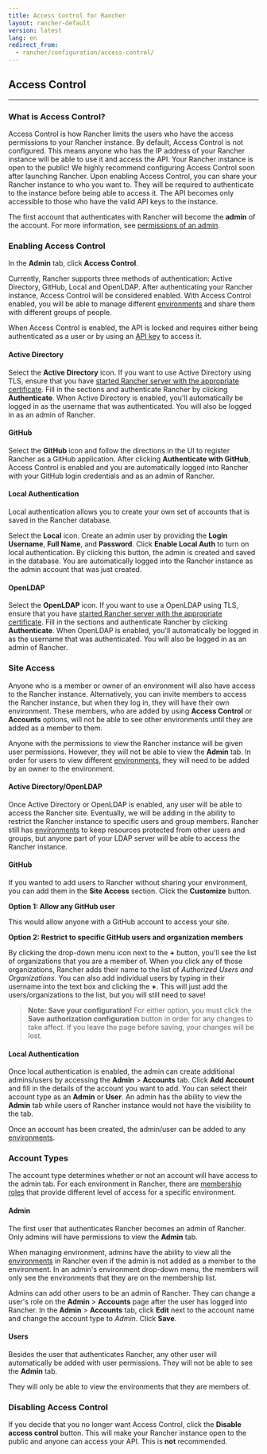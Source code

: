 ```yaml
---
title: Access Control for Rancher
layout: rancher-default
version: latest
lang: en
redirect_from:
  - rancher/configuration/access-control/
---
```


## Access Control
---

### What is Access Control?

Access Control is how Rancher limits the users who have the access permissions to your Rancher instance. By default, Access Control is not configured. This means anyone who has the IP address of your Rancher instance will be able to use it and access the API. Your Rancher instance is open to the public! We highly recommend configuring Access Control soon after launching Rancher. Upon enabling Access Control, you can share your Rancher instance to who you want to. They will be required to authenticate to the instance before being able to access it. The API becomes only accessible to those who have the valid API keys to the instance. 

The first account that authenticates with Rancher will become the **admin** of the account. For more information, see [permissions of an admin]({{site.baseurl}}/rancher/{{page.version}}/{{page.lang}}/configuration/access-control/#admin). 

### Enabling Access Control

In the **Admin** tab, click **Access Control**.

Currently, Rancher supports three methods of authentication: Active Directory, GitHub, Local and OpenLDAP. After authenticating your Rancher instance, Access Control will be considered enabled. With Access Control enabled, you will be able to manage different [environments]({{site.baseurl}}/rancher/{{page.version}}/{{page.lang}}/configuration/environments/) and share them with different groups of people. 

When Access Control is enabled, the API is locked and requires either being authenticated as a user or by using an [API key]({{site.baseurl}}/rancher/{{page.version}}/{{page.lang}}/configuration/api-keys/) to access it.

#### Active Directory

Select the **Active Directory** icon. If you want to use Active Directory using TLS, ensure that you have [started Rancher server with the appropriate certificate]({{site.baseurl}}/rancher/{{page.version}}/{{page.lang}}/installing-rancher/installing-server/#ldap). Fill in the sections and authenticate Rancher by clicking **Authenticate**. When Active Directory is enabled, you'll automatically be logged in as the username that was authenticated. You will also be logged in as an admin of Rancher.

#### GitHub

Select the **GitHub** icon and follow the directions in the UI to register Rancher as a GitHub application. After clicking **Authenticate with GitHub**, Access Control is enabled and you are automatically logged into Rancher with your GitHub login credentials and as an admin of Rancher. 

#### Local Authentication

Local authentication allows you to create your own set of accounts that is saved in the Rancher database. 

Select the **Local** icon. Create an admin user by providing the **Login Username**, **Full Name**, and **Password**. Click **Enable Local Auth** to turn on local authentication. By clicking this button, the admin is created and saved in the database. You are automatically logged into the Rancher instance as the admin account that was just created.

#### OpenLDAP

Select the **OpenLDAP** icon. If you want to use a OpenLDAP using TLS, ensure that you have [started Rancher server with the appropriate certificate]({{site.baseurl}}/rancher/{{page.version}}/{{page.lang}}/installing-rancher/installing-server/#ldap). Fill in the sections and authenticate Rancher by clicking **Authenticate**. When OpenLDAP is enabled, you'll automatically be logged in as the username that was authenticated. You will also be logged in as an admin of Rancher.

### Site Access

Anyone who is a member or owner of an environment will also have access to the Rancher instance. Alternatively, you can invite members to access the Rancher instance, but when they log in, they will have their own environment. These members, who are added by using **Access Control** or **Accounts** options, will not be able to see other environments until they are added as a member to them.

Anyone with the permissions to view the Rancher instance will be given user permissions. However, they will not be able to view the **Admin** tab. In order for users to view different [environments]({{site.baseurl}}/rancher/{{page.version}}/{{page.lang}}/configuration/environments/), they will need to be added by an owner to the environment.

#### Active Directory/OpenLDAP

Once Active Directory or OpenLDAP is enabled, any user will be able to access the Rancher site. Eventually, we will be adding in the ability to restrict the Rancher instance to specific users and group members. Rancher still has [environments]({{site.baseurl}}/rancher/{{page.version}}/{{page.lang}}/configuration/environments/) to keep resources protected from other users and groups, but anyone part of your LDAP server will be able to access the Rancher instance.

#### GitHub

If you wanted to add users to Rancher without sharing your environment, you can add them in the **Site Access** section. Click the **Customize** button.

**Option 1: Allow any GitHub user** 

This would allow anyone with a GitHub account to access your site.  

**Option 2: Restrict to specific GitHub users and organization members**

By clicking the drop-down menu icon next to the **+** button, you'll see the list of organizations that you are a member of. When you click any of those organizations, Rancher adds their name to the list of _Authorized Users and Organizations_. You can also add individual users by typing in their username into the text box and clicking the **+**. This will just add the users/organizations to the list, but you will still need to save!

> **Note: Save your configuration!** For either option, you must click the **Save authorization configuration** button in order for any changes to take affect. If you leave the page before saving, your changes will be lost.

#### Local Authentication

Once local authentication is enabled, the admin can create additional admins/users by accessing the **Admin** > **Accounts** tab. Click **Add Account** and fill in the details of the account you want to add. You can select their account type as an **Admin** or **User**. An admin has the ability to view the **Admin** tab while users of Rancher instance would not have the visibility to the tab.  

Once an account has been created, the admin/user can be added to any [environments]({{site.baseurl}}/rancher/{{page.version}}/{{page.lang}}/configuration/environments/).

### Account Types

The account type determines whether or not an account will have access to the admin tab. For each environment in Rancher, there are [membership roles]({{site.baseurl}}/rancher/{{page.version}}/{{page.lang}}/configuration/environments/#membership-roles) that provide different level of access for a specific environment. 

#### Admin

The first user that authenticates Rancher becomes an admin of Rancher. Only admins will have permissions to view the **Admin** tab. 

When managing environment, admins have the ability to view all the [environments]({{site.baseurl}}/rancher/{{page.version}}/{{page.lang}}/configuration/environments/) in Rancher even if the admin is not added as a member to the environment. In an admin's environment drop-down menu, the members will only see the environments that they are on the membership list.

Admins can add other users to be an admin of Rancher. They can change a user's role on the **Admin** > **Accounts** page after the user has logged into Rancher. In the **Admin** > **Accounts** tab, click  **Edit** next to the account name and change the account type to _Admin_. Click **Save**. 

#### Users

Besides the user that authenticates Rancher, any other user will automatically be added with user permissions. They will not be able to see the **Admin** tab. 

They will only be able to view the environments that they are members of. 

### Disabling Access Control

If you decide that you no longer want Access Control, click the **Disable access control** button. This will make your Rancher instance open to the public and anyone can access your API. This is **not** recommended.
